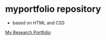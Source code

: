 # myportfolio repository
- based on HTML and CSS

<a href="https://scholar.google.com/citations?hl=en&user=TxfcKsEAAAAJ"> My Research Portfolio</a>

